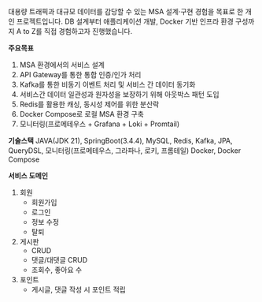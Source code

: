 대용량 트래픽과 대규모 데이터를 감당할 수 있는 MSA 설계·구현 경험을 목표로 한 개인 프로젝트입니다.
DB 설계부터 애플리케이션 개발, Docker 기반 인프라 환경 구성까지 A to Z를 직접 경험하고자 진행했습니다.

**주요목표**
1. MSA 환경에서의 서비스 설계
2. API Gateway를 통한 통합 인증/인가 처리
3. Kafka를 통한 비동기 이벤트 처리 및 서비스 간 데이터 동기화
4. 서비스간 데이터 일관성과 원자성을 보장하기 위해 아웃박스 패턴 도입
5. Redis를 활용한 캐싱, 동시성 제어를 위한 분산락
6. Docker Compose로 로컬 MSA 환경 구축
7. 모니터링(프로메테우스 + Grafana + Loki + Promtail)

**기술스택**
JAVA(JDK 21), SpringBoot(3.4.4), MySQL, Redis, Kafka, JPA, QueryDSL, 모니터링(프로메테우스, 그라파나, 로키, 프롬테일)
Docker, Docker Compose

**서비스 도메인**
1. 회원
   - 회원가입
   - 로그인
   - 정보 수정
   - 탈퇴
2. 게시판
   - CRUD
   - 댓글/대댓글 CRUD
   - 조회수, 좋아요 수
3. 포인트
   - 게시글, 댓글 작성 시 포인트 적립
